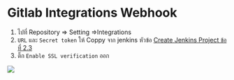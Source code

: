 # Gitlab Integrations Webhook
1. ไปที่ Repository => Setting =>Integrations
2. `URL` และ `Secret token` ให้ Coppy จาก jenkins หัวข้อ [Create Jenkins Project ข้อที่ 2.3](create-jenkins.html#_2-3-build-triggers)
3. ติ๊ก `Enable SSL verification` ออก

<img src="https://res.cloudinary.com/dokxwm6rb/image/upload/v1552903326/vuepress-blog/setup-project/create-repo-10.jpg">